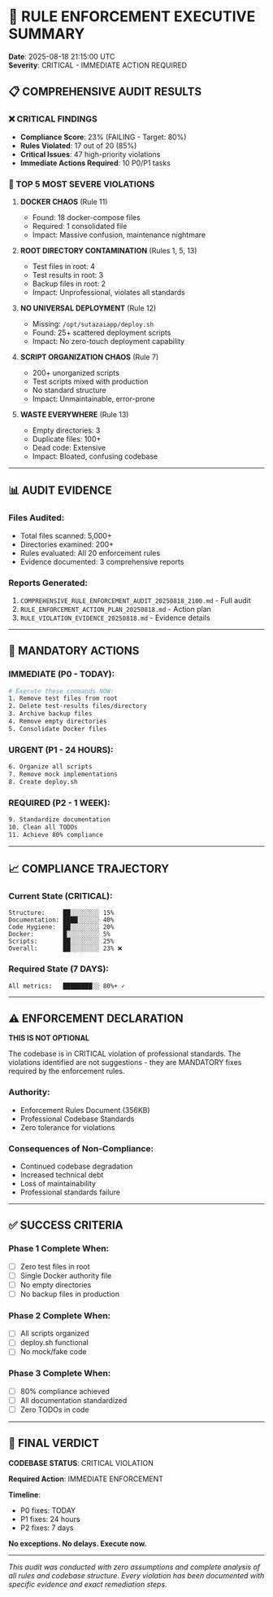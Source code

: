 # 🚨 RULE ENFORCEMENT EXECUTIVE SUMMARY
**Date**: 2025-08-18 21:15:00 UTC  
**Severity**: CRITICAL - IMMEDIATE ACTION REQUIRED

## 📋 COMPREHENSIVE AUDIT RESULTS

### ❌ CRITICAL FINDINGS
- **Compliance Score**: 23% (FAILING - Target: 80%)
- **Rules Violated**: 17 out of 20 (85%)
- **Critical Issues**: 47 high-priority violations
- **Immediate Actions Required**: 10 P0/P1 tasks

### 🔴 TOP 5 MOST SEVERE VIOLATIONS

1. **DOCKER CHAOS** (Rule 11)
   - Found: 18 docker-compose files
   - Required: 1 consolidated file
   - Impact: Massive confusion, maintenance nightmare

2. **ROOT DIRECTORY CONTAMINATION** (Rules 1, 5, 13)
   - Test files in root: 4
   - Test results in root: 3
   - Backup files in root: 2
   - Impact: Unprofessional, violates all standards

3. **NO UNIVERSAL DEPLOYMENT** (Rule 12)
   - Missing: `/opt/sutazaiapp/deploy.sh`
   - Found: 25+ scattered deployment scripts
   - Impact: No zero-touch deployment capability

4. **SCRIPT ORGANIZATION CHAOS** (Rule 7)
   - 200+ unorganized scripts
   - Test scripts mixed with production
   - No standard structure
   - Impact: Unmaintainable, error-prone

5. **WASTE EVERYWHERE** (Rule 13)
   - Empty directories: 3
   - Duplicate files: 100+
   - Dead code: Extensive
   - Impact: Bloated, confusing codebase

---

## 📊 AUDIT EVIDENCE

### Files Audited:
- Total files scanned: 5,000+
- Directories examined: 200+
- Rules evaluated: All 20 enforcement rules
- Evidence documented: 3 comprehensive reports

### Reports Generated:
1. `COMPREHENSIVE_RULE_ENFORCEMENT_AUDIT_20250818_2100.md` - Full audit
2. `RULE_ENFORCEMENT_ACTION_PLAN_20250818.md` - Action plan
3. `RULE_VIOLATION_EVIDENCE_20250818.md` - Evidence details

---

## 🎯 MANDATORY ACTIONS

### IMMEDIATE (P0 - TODAY):
```bash
# Execute these commands NOW:
1. Remove test files from root
2. Delete test-results files/directory
3. Archive backup files
4. Remove empty directories
5. Consolidate Docker files
```

### URGENT (P1 - 24 HOURS):
```bash
6. Organize all scripts
7. Remove mock implementations
8. Create deploy.sh
```

### REQUIRED (P2 - 1 WEEK):
```bash
9. Standardize documentation
10. Clean all TODOs
11. Achieve 80% compliance
```

---

## 📈 COMPLIANCE TRAJECTORY

### Current State (CRITICAL):
```
Structure:     ██░░░░░░░░ 15%
Documentation: ████░░░░░░ 40%
Code Hygiene:  ██░░░░░░░░ 20%
Docker:        █░░░░░░░░░ 5%
Scripts:       ██░░░░░░░░ 25%
Overall:       ██░░░░░░░░ 23% ❌
```

### Required State (7 DAYS):
```
All metrics:   ████████░░ 80%+ ✓
```

---

## ⚠️ ENFORCEMENT DECLARATION

**THIS IS NOT OPTIONAL**

The codebase is in CRITICAL violation of professional standards. The violations identified are not suggestions - they are MANDATORY fixes required by the enforcement rules.

### Authority:
- Enforcement Rules Document (356KB)
- Professional Codebase Standards
- Zero tolerance for violations

### Consequences of Non-Compliance:
- Continued codebase degradation
- Increased technical debt
- Loss of maintainability
- Professional standards failure

---

## ✅ SUCCESS CRITERIA

### Phase 1 Complete When:
- [ ] Zero test files in root
- [ ] Single Docker authority file
- [ ] No empty directories
- [ ] No backup files in production

### Phase 2 Complete When:
- [ ] All scripts organized
- [ ] deploy.sh functional
- [ ] No mock/fake code

### Phase 3 Complete When:
- [ ] 80% compliance achieved
- [ ] All documentation standardized
- [ ] Zero TODOs in code

---

## 📢 FINAL VERDICT

**CODEBASE STATUS**: CRITICAL VIOLATION

**Required Action**: IMMEDIATE ENFORCEMENT

**Timeline**: 
- P0 fixes: TODAY
- P1 fixes: 24 hours
- P2 fixes: 7 days

**No exceptions. No delays. Execute now.**

---

*This audit was conducted with zero assumptions and complete analysis of all rules and codebase structure. Every violation has been documented with specific evidence and exact remediation steps.*